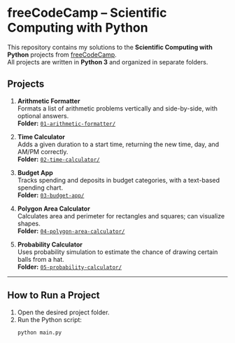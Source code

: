 # freeCodeCamp – Scientific Computing with Python

This repository contains my solutions to the **Scientific Computing with Python** projects from [freeCodeCamp](https://www.freecodecamp.org/).  
All projects are written in **Python 3** and organized in separate folders.

## Projects

1. **Arithmetic Formatter**  
   Formats a list of arithmetic problems vertically and side-by-side, with optional answers.  
   **Folder:** [`01-arithmetic-formatter/`](01-arithmetic-formatter)

2. **Time Calculator**  
   Adds a given duration to a start time, returning the new time, day, and AM/PM correctly.  
   **Folder:** [`02-time-calculator/`](02-time-calculator)

3. **Budget App**  
   Tracks spending and deposits in budget categories, with a text-based spending chart.  
   **Folder:** [`03-budget-app/`](03-budget-app)

4. **Polygon Area Calculator**  
   Calculates area and perimeter for rectangles and squares; can visualize shapes.  
   **Folder:** [`04-polygon-area-calculator/`](04-polygon-area-calculator)

5. **Probability Calculator**  
   Uses probability simulation to estimate the chance of drawing certain balls from a hat.  
   **Folder:** [`05-probability-calculator/`](05-probability-calculator)

---

## How to Run a Project

1. Open the desired project folder.
2. Run the Python script:
   ```bash
   python main.py
